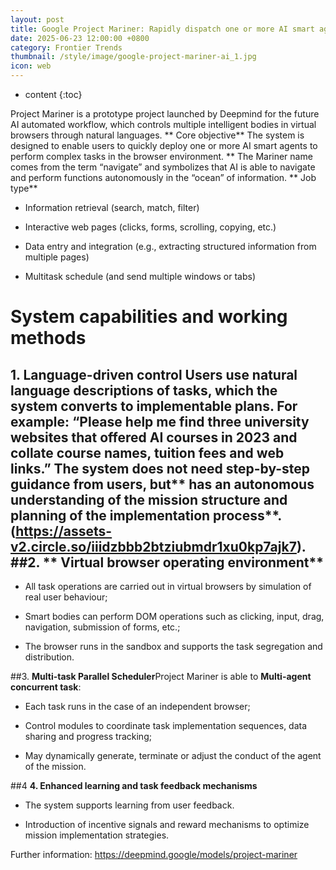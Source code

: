 ```yaml
---
layout: post
title: Google Project Mariner: Rapidly dispatch one or more AI smart agents through natural languages to simulate human performance of complex tasks in the browser environment
date: 2025-06-23 12:00:00 +0800
category: Frontier Trends
thumbnail: /style/image/google-project-mariner-ai_1.jpg
icon: web
---
```

* content
{:toc}

Project Mariner is a prototype project launched by Deepmind for the future AI automated workflow, which controls multiple intelligent bodies in virtual browsers through natural languages. ** Core objective** The system is designed to enable users to quickly deploy one or more AI smart agents to perform complex tasks in the browser environment. ** The Mariner name comes from the term “navigate” and symbolizes that AI is able to navigate and perform functions autonomously in the “ocean” of information. ** Job type**

- Information retrieval (search, match, filter)

- Interactive web pages (clicks, forms, scrolling, copying, etc.)

- Data entry and integration (e.g., extracting structured information from multiple pages)

- Multitask schedule (and send multiple windows or tabs)

# System capabilities and working methods

## 1. **Language-driven control** Users use natural language descriptions of tasks, which the system converts to implementable plans. For example: “Please help me find three university websites that offered AI courses in 2023 and collate course names, tuition fees and web links.” The system does not need step-by-step guidance from users, but** has an autonomous understanding of the mission structure and planning of the implementation process**.  (https://assets-v2.circle.so/iiidzbbb2btziubmdr1xu0kp7ajk7). ##2. ** Virtual browser operating environment**

- All task operations are carried out in virtual browsers by simulation of real user behaviour;

- Smart bodies can perform DOM operations such as clicking, input, drag, navigation, submission of forms, etc.;

- The browser runs in the sandbox and supports the task segregation and distribution.

##3. **Multi-task Parallel Scheduler**Project Mariner is able to **Multi-agent concurrent task**:

- Each task runs in the case of an independent browser;

- Control modules to coordinate task implementation sequences, data sharing and progress tracking;

- May dynamically generate, terminate or adjust the conduct of the agent of the mission.

##4 **4. Enhanced learning and task feedback mechanisms**

- The system supports learning from user feedback.

- Introduction of incentive signals and reward mechanisms to optimize mission implementation strategies.

Further information: https://deepmind.google/models/project-mariner